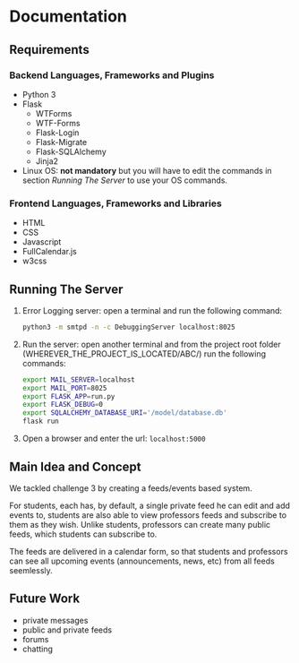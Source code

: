 # Documentation

## Requirements

### Backend Languages, Frameworks and Plugins

- Python 3
- Flask
  - WTForms
  - WTF-Forms
  - Flask-Login
  - Flask-Migrate
  - Flask-SQLAlchemy
  - Jinja2
- Linux OS: **not mandatory** but you will have to edit the commands in
  section *Running The Server* to use your OS commands.

### Frontend Languages, Frameworks and Libraries

- HTML
- CSS
- Javascript
- FullCalendar.js
- w3css

## Running The Server

1. Error Logging server:
  open a terminal and run the following command:
    ```bash
    python3 -m smtpd -n -c DebuggingServer localhost:8025
    ```
2. Run the server:
  open another terminal and from the project root folder
  (WHEREVER_THE_PROJECT_IS_LOCATED/ABC/) run the following commands:
    ```bash
    export MAIL_SERVER=localhost
    export MAIL_PORT=8025
    export FLASK_APP=run.py
    export FLASK_DEBUG=0
    export SQLALCHEMY_DATABASE_URI='/model/database.db'
    flask run
    ```
3. Open a browser and enter the url: `localhost:5000`

## Main Idea and Concept

We tackled challenge 3 by creating a feeds/events based system.

For students, each has, by default, a single private feed he can edit
and add events to, students are also able to view professors feeds and
subscribe to them as they wish.
Unlike students, professors can create many public feeds, which students
can subscribe to.

The feeds are delivered in a calendar form, so that students and professors
can see all upcoming events (announcements, news, etc) from all feeds
seemlessly.

## Future Work

- private messages
- public and private feeds
- forums
- chatting